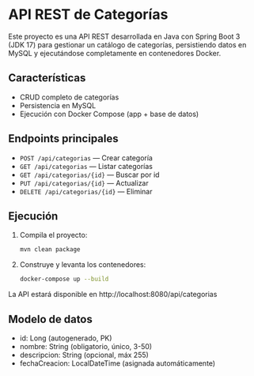 # API REST de Categorías

Este proyecto es una API REST desarrollada en Java con Spring Boot 3 (JDK 17) para gestionar un catálogo de categorías, persistiendo datos en MySQL y ejecutándose completamente en contenedores Docker.

## Características
- CRUD completo de categorías
- Persistencia en MySQL
- Ejecución con Docker Compose (app + base de datos)

## Endpoints principales
- `POST /api/categorias` — Crear categoría
- `GET /api/categorias` — Listar categorías
- `GET /api/categorias/{id}` — Buscar por id
- `PUT /api/categorias/{id}` — Actualizar
- `DELETE /api/categorias/{id}` — Eliminar

## Ejecución

1. Compila el proyecto:
   ```sh
   mvn clean package
   ```
2. Construye y levanta los contenedores:
   ```sh
   docker-compose up --build
   ```

La API estará disponible en http://localhost:8080/api/categorias

## Modelo de datos
- id: Long (autogenerado, PK)
- nombre: String (obligatorio, único, 3-50)
- descripcion: String (opcional, máx 255)
- fechaCreacion: LocalDateTime (asignada automáticamente)
